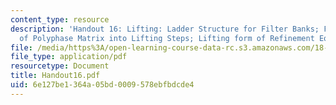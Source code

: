 ```yaml
---
content_type: resource
description: 'Handout 16: Lifting: Ladder Structure for Filter Banks; Factorization
  of Polyphase Matrix into Lifting Steps; Lifting form of Refinement Equation.'
file: /media/https%3A/open-learning-course-data-rc.s3.amazonaws.com/18-327-wavelets-filter-banks-and-applications-spring-2003/6e127be1364a05bd0009578ebfbdcde4_Handout16.pdf
file_type: application/pdf
resourcetype: Document
title: Handout16.pdf
uid: 6e127be1-364a-05bd-0009-578ebfbdcde4
---
```

